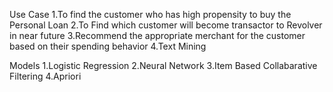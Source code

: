 Use Case
1.To find the customer who has high propensity to buy the Personal Loan
2.To Find which customer will become transactor to Revolver in near future
3.Recommend the appropriate merchant for the customer based on their spending behavior
4.Text Mining 

Models
1.Logistic Regression
2.Neural Network
3.Item Based Collabarative Filtering
4.Apriori

